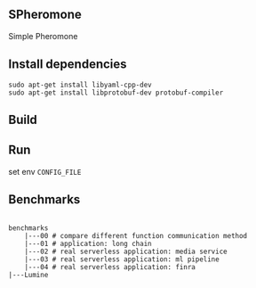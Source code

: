 SPheromone
---

Simple Pheromone

## Install dependencies

```shell
sudo apt-get install libyaml-cpp-dev
sudo apt-get install libprotobuf-dev protobuf-compiler
```

## Build

## Run

set env `CONFIG_FILE`

## Benchmarks

<pre><code>
benchmarks
    |---00 # compare different function communication method
    |---01 # application: long chain
    |---02 # real serverless application: media service
    |---03 # real serverless application: ml pipeline
    |---04 # real serverless application: finra
|---Lumine
</code></pre>
